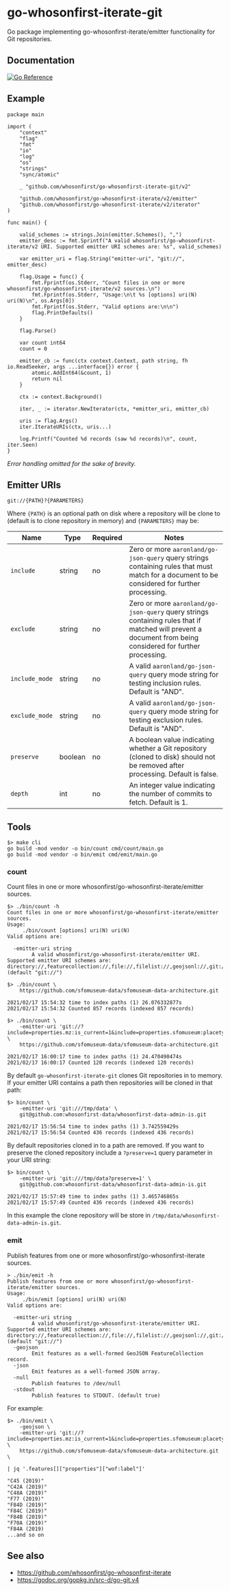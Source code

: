 # go-whosonfirst-iterate-git

Go package implementing go-whosonfirst-iterate/emitter functionality for Git repositories.

## Documentation

[![Go Reference](https://pkg.go.dev/badge/github.com/whosonfirst/go-whosonfirst-iterate-git.svg)](https://pkg.go.dev/github.com/whosonfirst/go-whosonfirst-iterate-git)

## Example

```
package main

import (
	"context"
	"flag"
	"fmt"
	"io"
	"log"
	"os"
	"strings"
	"sync/atomic"

	_ "github.com/whosonfirst/go-whosonfirst-iterate-git/v2"
	
	"github.com/whosonfirst/go-whosonfirst-iterate/v2/emitter"
	"github.com/whosonfirst/go-whosonfirst-iterate/v2/iterator"
)

func main() {

	valid_schemes := strings.Join(emitter.Schemes(), ",")
	emitter_desc := fmt.Sprintf("A valid whosonfirst/go-whosonfirst-iterate/v2 URI. Supported emitter URI schemes are: %s", valid_schemes)

	var emitter_uri = flag.String("emitter-uri", "git://", emitter_desc)

	flag.Usage = func() {
		fmt.Fprintf(os.Stderr, "Count files in one or more whosonfirst/go-whosonfirst-iterate/v2 sources.\n")
		fmt.Fprintf(os.Stderr, "Usage:\n\t %s [options] uri(N) uri(N)\n", os.Args[0])
		fmt.Fprintf(os.Stderr, "Valid options are:\n\n")
		flag.PrintDefaults()
	}

	flag.Parse()

	var count int64
	count = 0

	emitter_cb := func(ctx context.Context, path string, fh io.ReadSeeker, args ...interface{}) error {
		atomic.AddInt64(&count, 1)
		return nil
	}

	ctx := context.Background()

	iter, _ := iterator.NewIterator(ctx, *emitter_uri, emitter_cb)

	uris := flag.Args()
	iter.IterateURIs(ctx, uris...)

	log.Printf("Counted %d records (saw %d records)\n", count, iter.Seen)
}
```

_Error handling omitted for the sake of brevity._

## Emitter URIs

```
git://{PATH}?{PARAMETERS}
```

Where `{PATH}` is an optional path on disk where a repository will be clone to (default is to clone repository in memory) and `{PARAMETERS}` may be:

| Name | Type | Required | Notes |
| --- | --- | --- | --- |
| `include` | string | no | Zero or more `aaronland/go-json-query` query strings containing rules that must match for a document to be considered for further processing. |
| `exclude` | string | no | Zero or more `aaronland/go-json-query`	query strings containing rules that if matched will prevent a document from being considered for further processing. |
| `include_mode` | string | no | A valid `aaronland/go-json-query` query mode string for testing inclusion rules. Default is "AND". |
| `exclude_mode` | string | no | A valid `aaronland/go-json-query` query mode string for testing exclusion rules. Default is "AND". |
| `preserve` | boolean | no | A boolean value indicating whether a Git repository (cloned to disk) should not be removed after processing. Default is false. |
| `depth` | int | no | An integer value indicating the number of commits to fetch. Default is 1. |

## Tools

```
$> make cli
go build -mod vendor -o bin/count cmd/count/main.go
go build -mod vendor -o bin/emit cmd/emit/main.go
```

### count

Count files in one or more whosonfirst/go-whosonfirst-iterate/emitter sources.

```
$> ./bin/count -h
Count files in one or more whosonfirst/go-whosonfirst-iterate/emitter sources.
Usage:
	 ./bin/count [options] uri(N) uri(N)
Valid options are:

  -emitter-uri string
    	A valid whosonfirst/go-whosonfirst-iterate/emitter URI. Supported emitter URI schemes are: directory://,featurecollection://,file://,filelist://,geojsonl://,git://,repo:// (default "git://")
```

```
$> ./bin/count \
	https://github.com/sfomuseum-data/sfomuseum-data-architecture.git

2021/02/17 15:54:32 time to index paths (1) 26.076332877s
2021/02/17 15:54:32 Counted 857 records (indexed 857 records)
```


```
$> ./bin/count \
	-emitter-uri 'git://?include=properties.mz:is_current=1&include=properties.sfomuseum:placetype=gate' \
	https://github.com/sfomuseum-data/sfomuseum-data-architecture.git

2021/02/17 16:00:17 time to index paths (1) 24.470490474s
2021/02/17 16:00:17 Counted 120 records (indexed 120 records)
```

By default `go-whosonfirst-iterate-git` clones Git repositories in to memory. If your emitter URI contains a path then repositories will be cloned in that path:

```
$> bin/count \
	-emitter-uri 'git:///tmp/data' \
	git@github.com:whosonfirst-data/whosonfirst-data-admin-is.git

2021/02/17 15:56:54 time to index paths (1) 3.742559429s
2021/02/17 15:56:54 Counted 436 records (indexed 436 records)
```

By default repositories cloned in to a path are removed. If you want to preserve the cloned repository include a `?preserve=1` query parameter in your URI string:

```
$> bin/count \
	-emitter-uri 'git:///tmp/data?preserve=1' \
	git@github.com:whosonfirst-data/whosonfirst-data-admin-is.git

2021/02/17 15:57:49 time to index paths (1) 3.465746865s
2021/02/17 15:57:49 Counted 436 records (indexed 436 records)
```

In this example the clone repository will be store in `/tmp/data/whosonfirst-data-admin-is.git`.

### emit

Publish features from one or more whosonfirst/go-whosonfirst-iterate sources.

```
> ./bin/emit -h
Publish features from one or more whosonfirst/go-whosonfirst-iterate/emitter sources.
Usage:
	 ./bin/emit [options] uri(N) uri(N)
Valid options are:

  -emitter-uri string
    	A valid whosonfirst/go-whosonfirst-iterate/emitter URI. Supported emitter URI schemes are: directory://,featurecollection://,file://,filelist://,geojsonl://,git://,repo:// (default "git://")
  -geojson
    	Emit features as a well-formed GeoJSON FeatureCollection record.
  -json
    	Emit features as a well-formed JSON array.
  -null
    	Publish features to /dev/null
  -stdout
    	Publish features to STDOUT. (default true)
```

For example:

```
$> ./bin/emit \
	-geojson \
	-emitter-uri 'git://?include=properties.mz:is_current=1&include=properties.sfomuseum:placetype=gate' \
	https://github.com/sfomuseum-data/sfomuseum-data-architecture.git \

| jq '.features[]["properties"]["wof:label"]'

"C45 (2019)"
"C42A (2019)"
"C48A (2019)"
"F77 (2019)"
"F84D (2019)"
"F84C (2019)"
"F84B (2019)"
"F70A (2019)"
"F84A (2019)
...and so on
```

## See also

* https://github.com/whosonfirst/go-whosonfirst-iterate
* https://godoc.org/gopkg.in/src-d/go-git.v4